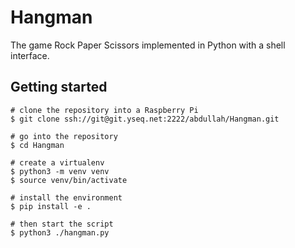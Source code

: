 # Hangman #

The game Rock Paper Scissors implemented in Python with a shell interface.

## Getting started ##

    # clone the repository into a Raspberry Pi
    $ git clone ssh://git@git.yseq.net:2222/abdullah/Hangman.git
    
    # go into the repository
    $ cd Hangman
    
    # create a virtualenv
    $ python3 -m venv venv
    $ source venv/bin/activate
    
    # install the environment
    $ pip install -e .
    
    # then start the script
    $ python3 ./hangman.py